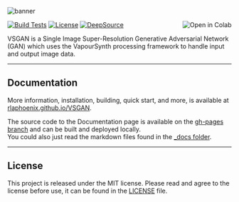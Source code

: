 ![banner](https://rawcdn.githack.com/rlaphoenix/VSGAN/d7ad537bffb52bdbd1ad07c825cf016964ac57a2/banner.png)

[![Build Tests](https://img.shields.io/github/workflow/status/rlaphoenix/VSGAN/Version%20test?label=Python%203.6%2B%20builds)](https://github.com/rlaphoenix/VSGAN/actions?query=workflow%3A%22Version+test%22)
[![License](https://img.shields.io/github/license/rlaphoenix/VSGAN?style=flat)](https://github.com/rlaphoenix/VSGAN/blob/master/LICENSE)
[![DeepSource](https://deepsource.io/gh/rlaphoenix/VSGAN.svg/?label=active+issues)](https://deepsource.io/gh/rlaphoenix/VSGAN/?ref=repository-badge)
<a href="https://colab.research.google.com/github/rlaphoenix/VSGAN/blob/master/VSGAN.ipynb">
    <img align="right" src="https://colab.research.google.com/assets/colab-badge.svg" alt="Open in Colab"/>
</a>

VSGAN is a Single Image Super-Resolution Generative Adversarial Network (GAN) which uses the VapourSynth processing framework to handle input and output image data.

* * *

## Documentation

More information, installation, building, quick start, and more, is available at [rlaphoenix.github.io/VSGAN](https://rlaphoenix.github.io/VSGAN).

The source code to the Documentation page is available on the [gh-pages branch](https://github.com/rlaphoenix/VSGAN/tree/gh-pages) and can be built and deployed locally.  
You could also just read the markdown files found in the [_docs folder](https://github.com/rlaphoenix/VSGAN/tree/gh-pages/_docs).

* * *

## License

This project is released under the MIT license.
Please read and agree to the license before use, it can be found in the [LICENSE](LICENSE) file.
